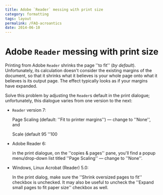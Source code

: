 ```yaml
---
title: Adobe `Reader` messing with print size
category: formatting
tags: layout
permalink: /FAQ-acroantics
date: 2014-06-10
---
```


# Adobe `Reader` messing with print size

Printing from Adobe `Reader` shrinks the page ''to fit''
(_by default_).  Unfortunately, its calculation doesn't consider
the existing margins of the document, so that it shrinks what it
believes is your whole page onto what it believes is its output page.
The effect typically looks as if your margins have expanded.

Solve this problem by adjusting the `Reader`s default in the
print dialogue; unfortunately, this dialogue varies from one version
to the next:
  

-  `Reader` version 7:

     Page Scaling (default: ''Fit to printer margins'')&nbsp;&mdash; change to
     ''None'', and

     Scale (default 95
     ''100
-   Adobe Reader 6:

    in the print dialogue, on the ''copies & pages'' pane, you'll find a
    popup menu/drop-down list titled ''Page Scaling''&nbsp;&mdash; change to ''None''.
-  Windows, Linux Acrobat (Reader) 5.0:

    In the print dialog, make sure the ''Shrink oversized pages to fit''
    checkbox is unchecked.  It may also be useful to uncheck the
    ''Expand small pages to fit paper size'' checkbox as well.

